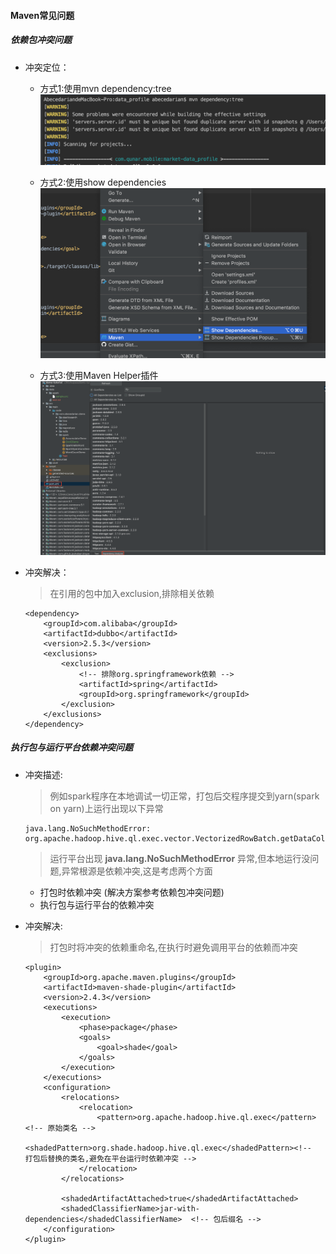 #### Maven常见问题

##### 依赖包冲突问题

- 冲突定位：
    - 方式1:使用mvn dependency:tree 
    ![maven-tree](images/maven-tree.jpg)
    
    - 方式2:使用show dependencies
    ![maven-dependencies](images/maven-dependencies.jpg)
    
    - 方式3:使用Maven Helper插件
    ![maven-help](images/maven-helper.jpg)
     
- 冲突解决：
    > 在引用的包中加入exclusion,排除相关依赖
    ````
    <dependency>
        <groupId>com.alibaba</groupId>
        <artifactId>dubbo</artifactId>
        <version>2.5.3</version>
        <exclusions>
            <exclusion>
                <!-- 排除org.springframework依赖 -->
                <artifactId>spring</artifactId>
                <groupId>org.springframework</groupId>  
            </exclusion>
        </exclusions>
    </dependency>
    ````

##### 执行包与运行平台依赖冲突问题

- 冲突描述:
    > 例如spark程序在本地调试一切正常，打包后交程序提交到yarn(spark on yarn)上运行出现以下异常
    ````
    java.lang.NoSuchMethodError: org.apache.hadoop.hive.ql.exec.vector.VectorizedRowBatch.getDataColumnCount()I
    ````
    > 运行平台出现 **java.lang.NoSuchMethodError** 异常,但本地运行没问题,异常根源是依赖冲突,这是考虑两个方面
    - 打包时依赖冲突 (解决方案参考依赖包冲突问题)
    - 执行包与运行平台的依赖冲突

- 冲突解决:
    > 打包时将冲突的依赖重命名,在执行时避免调用平台的依赖而冲突
    ````
    <plugin>
        <groupId>org.apache.maven.plugins</groupId>
        <artifactId>maven-shade-plugin</artifactId>
        <version>2.4.3</version>
        <executions>
            <execution>
                <phase>package</phase>
                <goals>
                    <goal>shade</goal>
                </goals>
            </execution>
        </executions>
        <configuration>
            <relocations>
                <relocation>
                    <pattern>org.apache.hadoop.hive.ql.exec</pattern>  <!-- 原始类名 -->
                    <shadedPattern>org.shade.hadoop.hive.ql.exec</shadedPattern><!--  打包后替换的类名,避免在平台运行时依赖冲突 -->
                </relocation>
            </relocations>
    
            <shadedArtifactAttached>true</shadedArtifactAttached>
            <shadedClassifierName>jar-with-dependencies</shadedClassifierName>  <!-- 包后缀名 -->
        </configuration>
    </plugin>
    ````

